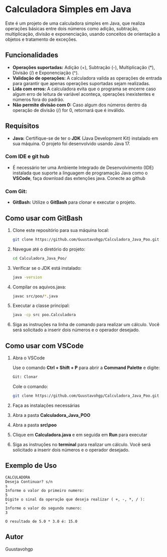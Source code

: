 # Calculadora Simples em Java 

Este é um projeto de uma calculadora simples em Java, que realiza operações básicas entre dois números como adição, subtração, multiplicação, divisão e exponenciação, usando conceitos de orientação a objetos e tratamento de exceções.

## Funcionalidades

- **Operações suportadas:** Adição (+), Subtração (-), Multiplicação (*), Divisão (/) e Exponenciação (^).
- **Validação de operações:** A calculadora valida as operações de entrada para garantir que apenas operações suportadas sejam realizadas.
- **Lida com erros:** A calculadora evita que o programa se encerre caso algum erro de leitura de variável aconteça, operações inexistentes e números fora do padrão.
- **Não permite divisão com 0:** Caso algum dos números dentro da operação de divisão (/) for 0, retornará que é inválido.
## Requisitos

- **Java:** Certifique-se de ter o **JDK** (Java Development Kit) instalado em sua máquina. O projeto foi desenvolvido usando Java 17.
### Com IDE e git hub
-  É necessário ter uma Ambiente Integrado de Desenvolvimento (IDE) instalada que suporte a linguagem de programação Java como o **VSCode**, faça download das extenções java. Conecte ao github
### Com Git:
- **GitBash:** Utilize o **GitBash** para clonar e executar o projeto.
## Como usar com GitBash

1. Clone este repositório para sua máquina local:

    ```bash
    git clone https://github.com/Guustavohgp/Calculadora_Java_Poo.git
    ```

2. Navegue até o diretório do projeto:

    ```bash
    cd Calculadora_Java_Poo/
    ```

3. Verificar se o JDK está instalado:

    ```bash
    java -version
    ```

4. Compilar os aquivos.java:

    ```bash
    javac src/poo/*.java
    ```
5. Executar a classe principal:

    ```bash
    java -cp src poo.Calculadora
    ```

6. Siga as instruções na linha de comando para realizar um cálculo. Você será solicitado a inserir dois números e o operador desejado.

## Como usar com VSCode
1. Abra o VSCode
    
    Use o comando **Ctrl + Shift + P** para abrir a **Command Palette** e digite:
    
    ```bash
    Git: Clonar
    ```
    Cole o comando:
    ```bash
    git clone https://github.com/Guustavohgp/Calculadora_Java_Poo.git
    ```
2. Faça as instalações necessárias
3. Abra a pasta **Calculadora_Java_POO**
4. Abra a pasta **src\poo**
5. Clique em **Calculadora.java** e em seguida em **Run** para executar
6. Siga as instruções no **terminal** para realizar um cálculo. Você será solicitado a inserir dois números e o operador desejado.
## Exemplo de Uso

```plaintext
CALCULADORA
Deseja Continuar? s/n
s
Informe o valor do primeiro numero:
5
Digite o sinal da operação que deseja realizar ( +, -, *, / ):
*
Informe o valor do segundo numero:
3

O resultado de 5.0 * 3.0 é: 15.0
```
## Autor
Guustavohgp